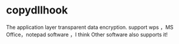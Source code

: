 # copydllhook
The application layer transparent data encryption.  support wps ，MS Office，notepad software ，I think Other software also supports it!
